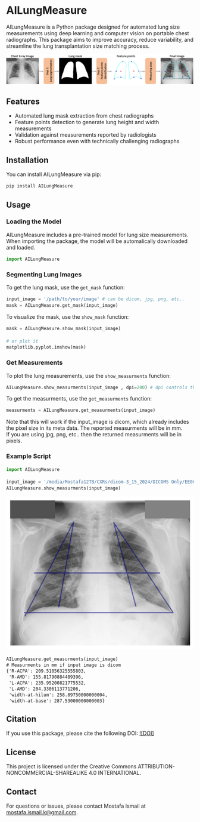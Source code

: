 
# AILungMeasure

AILungMeasure is a Python package designed for automated lung size measurements using deep learning and computer vision on portable chest radiographs. This package aims to improve accuracy, reduce variability, and streamline the lung transplantation size matching process.

![Model_Framework](https://github.com/MostafaI/AILungMeasure/blob/main/Images/framework.png?raw=true)

## Features

- Automated lung mask extraction from chest radiographs
- Feature points detection to generate lung height and width measurements
- Validation against measurements reported by radiologists
- Robust performance even with technically challenging radiographs

## Installation

You can install AILungMeasure via pip:

```bash
pip install AILungMeasure
```

## Usage

### Loading the Model

AILungMeasure includes a pre-trained model for lung size measurements. When importing the package, the model will be automalically downloaded and loaded. 
```python
import AILungMeasure
```

### Segmenting Lung Images

To get the lung mask, use the `get_mask` function:

```python
input_image = '/path/to/your/image' # can be dicom, jpg, png, etc.. 
mask = AILungMeasure.get_mask(input_image)
```
To visualize the mask, use the `show_mask` function:

```python
mask = AILungMeasure.show_mask(input_image)
 
# or plot it 
matplotlib.pyplot.imshow(mask)
```

### Get Measurements

To plot the lung measurements, use the `show_measurments` function:

```python
AILungMeasure.show_measurments(input_image , dpi=200) # dpi controls the image resolution
```

To get the measurments, use the `get_measurments` function:
```python
measurments = AILungMeasure.get_measurments(input_image)
```
Note that this will work if the input_image is dicom, which already includes the pixel size in its meta data. The reported measurments will be in mm.  
If you are using jpg, png, etc.. then the returned measurments will be in pixels. 


### Example Script
```python
import AILungMeasure

input_image = '/media/Mostafa12TB/CXRs/dicom-3_15_2024/DICOMS Only/EE0C0DF7'
AILungMeasure.show_measurments(input_image)
```
![Model_Framework](https://github.com/MostafaI/AILungMeasure/blob/main/Images/example.png?raw=true)
```
AILungMeasure.get_measurments(input_image)
# Measurments in mm if input image is dicom
{'R-ACPA': 209.51056325555803,
 'R-AMD': 155.81790884489396,
 'L-ACPA': 235.95200821775532,
 'L-AMD': 204.3306113771206,
 'width-at-hilum': 258.89750000000004,
 'width-at-base': 287.53000000000003}
```

## Citation 

If you use this package, please cite the following DOI: 
[![DOI]](https://doi.org/10.1016/j.ajt.2024.08.015)



## License

This project is licensed under the Creative Commons ATTRIBUTION-NONCOMMERCIAL-SHAREALIKE 4.0 INTERNATIONAL.

## Contact

For questions or issues, please contact Mostafa Ismail at mostafa.ismail.k@gmail.com.
